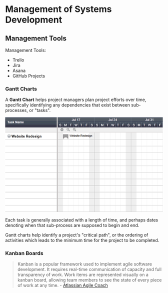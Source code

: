 # Management of Systems Development



## Management Tools

Management Tools:

  + Trello
  + Jira
  + Asana
  + GitHub Projects

### Gantt Charts

A **Gantt Chart** helps project managers plan project efforts over time, specifically identifying any dependencies that exist between sub-processes, or "tasks".

[![](img/online-gantt-chart.gif)](https://www.smartsheet.com/blog/gantt-chart-excel)

Each task is generally associated with a length of time, and perhaps dates denoting when that sub-process are supposed to begin and end.

Gantt charts help identify a project's "critical path", or the ordering of activities which leads to the minimum time for the project to be completed.

### Kanban Boards

> Kanban is a popular framework used to implement agile software development. It requires real-time communication of capacity and full transparency of work. Work items are represented visually on a kanban board, allowing team members to see the state of every piece of work at any time. - [Atlassian Agile Coach](https://www.atlassian.com/agile/kanban)
